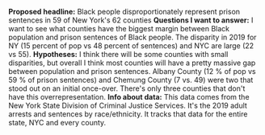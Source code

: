 **Proposed headline:** Black people disproportionately represent prison sentences in 59 of New York's 62 counties
**Questions I want to answer:** I want to see what counties have the biggest margin between Black population and prison sentences of Black people. The disparity in 2019 for NY (15 percent of pop vs 48 percent of sentences) and NYC are large (22 vs 55).
**Hypotheses:** I think there will be some counties with small disparities, but overall I think most counties will have a pretty massive gap between population and prison sentences. Albany County (12 % of pop vs 59 % of prison sentences) and Chemung County (7 vs. 49) were two that stood out on an initial once-over. There's only three counties that don't have this overrepresentation. 
**Info about data:** This data comes from the New York State Division of Criminal Justice Services. It's the 2019 adult arrests and sentences by race/ethnicity. It tracks that data for the entire state, NYC and every county.

